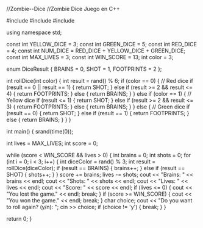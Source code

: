 //Zombie--Dice
//Zombie Dice Juego en C++ 

#include <iostream>
#include <ctime>
#include <cstdlib>

using namespace std;


const int YELLOW_DICE = 3;
const int GREEN_DICE = 5;
const int RED_DICE = 4;
const int NUM_DICE = RED_DICE + YELLOW_DICE + GREEN_DICE;
const int MAX_LIVES = 3;
const int WIN_SCORE = 13;
int color = 3;

enum DiceResult {
  BRAINS = 0,
  SHOT = 1,
  FOOTPRINTS = 2
};

 int rollDice(int color) {
 int result = rand() % 6;
   if (color == 0) {
// Red dice
   if (result == 0 || result == 1) {
  return SHOT;
}  else if (result >= 2 && result <= 4) {
  return FOOTPRINTS;
}  else {
  return BRAINS;
}
}  else if (color == 1) {
// Yellow dice
if (result <= 1) {
return SHOT;
} else if (result >= 2 && result <= 3) {
return FOOTPRINTS;
} else {
return BRAINS;
}
} else {
// Green dice
if (result == 0) {
return SHOT;
} else if (result == 1) {
return FOOTPRINTS;
} else {
return BRAINS;
}
}
}

int main() {
srand(time(0));

int lives = MAX_LIVES;
int score = 0;

while (score < WIN_SCORE && lives > 0) {
int brains = 0;
int shots = 0;
for (int i = 0; i < 3; i++) {
int diceColor = rand() % 3;
int result = rollDice(diceColor);
if (result == BRAINS) {
brains++;
} else if (result == SHOT) {
shots++;
}
}
score += brains;
lives -= shots;
cout << "Brains: " << brains << endl;
cout << "Shots: " << shots << endl;
cout << "Lives: " << lives << endl;
cout << "Score: " << score << endl;
if (lives <= 0) {
cout << "You lost the game." << endl;
break;
}
if (score >= WIN_SCORE) {
cout << "You won the game." << endl;
break;
}
char choice;
cout << "Do you want to roll again? (y/n): ";
cin >> choice;
if (choice != 'y') {
break;
}
}

return 0;
}
